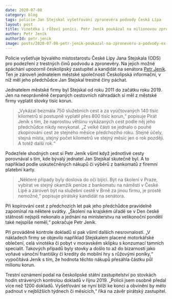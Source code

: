 ```yaml
---
date: 2020-07-08
category: blog
tags: policie Jan Stejskal vyšetřování zpronevěra podvody Česká Lípa 
layout: post
title: Vinotéka i růžoví poníci. Petr Jeník poukázal na milionovou zpronevěru a podvody ex-místostarosty z ODS 
author: Petr Jeník
authorId: petr.jenik
image: posts/2020-07-08-petr-jenik-poukazal-na-zproneveru-a-podvody-ex-mistostarosty-z-ods.jpg
---
```

Policie vyšetřuje bývalého místostarostu České Lípy Jana Stejskala (ODS) pro podezření z trestných činů podvodu a zpronevěry. Na jejich možné spáchání upozornil českolipský zastupitel a kandidát na senátora [Petr Jeník](/lide/petr-jenik). Ten je zároveň jednatelem městské společnosti Českolipská informační, v níž měl jeho předchůdce Jan Stejskal trestné činy páchat.

Jednatelem městské firmy byl Stejskal od roku 2011 do začátku roku 2019. Jen na neoprávněně čerpaných cestovních náhradách si měl z městské firmy vyplatit stovky tisíc korun. 

> „Vykázal bezmála 750 služebních cest a za vyúčtovaných 140 tisíc kilometrů si postupně vyplatil přes 800 tisíc korun,“ popisuje Pirát Jeník s tím, že naprostou většinu vykázaných cest podle něj jeho předchůdce nikdy nevykonal. „Z velké části se jednalo o pouhé zkopírování cest ze stejného měsíce předchozího roku. Stejné účely, stejná místa, stejný počet kilometrů ve stejný měsíc jen o rok později. A totéž další rok.“

Podezřele shodných cest si Petr Jeník všiml když jednotlivé cesty porovnával s tím, kde bývalý jednatel Jan Stejskal skutečně byl. A to například podle uskutečněných nákupů či výběrů z bankomatů z firemní platební karty. 

> „Některé případy byly doslova do očí bijící. Být na školení v Praze, vybírat ve stejný okamžik peníze z bankomatu na náměstí v České Lípě a zároveň být na služební cestě v Brně za jinou firmu, je prostě nemožné,“ popisuje pirátský kandidát na senátora.

Při kopírování cest z předchozích let pak jeho předchůdce pravidelně zapomínal na některé svátky. „Školení na krajském úřadě se v Den české státnosti nejspíš nekonalo a jednání na ministerstvu na velikonoční pondělí také nejspíše neměl,“ pokračuje Petr Jeník.

Při prováděné kontrole dokladů si pak všiml dalších nesrovnalostí. „V nákladech firmy se objevilo například Stejskalem placené motorkářské oblečení, celá vinotéka či pobyt v moravském sklípku s konzumací tamních specialit. Takových případů byly stovky a došlo to až do bizarností jako voňavé vánoční františky či kredity do mobilní hry s růžovými poníky,“ vypočítává Jeník s tím, že hodnota těchto nákupů přesáhla částku půl milionu korun.

Trestní oznámení podal na českolipské státní zastupitelství po stovkách hodin strávených kontrolou dokladů v říjnu 2019. „Policii jsem osobně předal více než 1200 dokladů. Vyšetřování se nyní blíží ke konci a obvinění by mělo padnout v nejbližších týdnech či měsících,“ říká na závěr pirátský zastupitel.